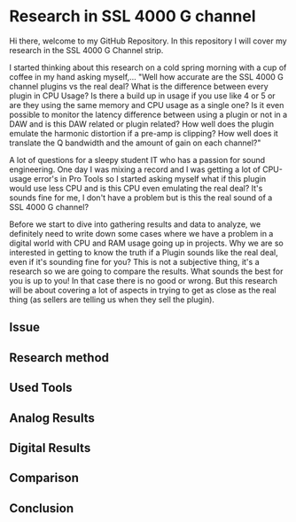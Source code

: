 # Research in SSL 4000 G channel

Hi there, welcome to my GitHub Repository. In this repository I will cover my research in the SSL 4000 G Channel strip. 

I started thinking about this research on a cold spring morning with a cup of coffee in my hand asking myself,... "Well how accurate are the SSL 4000 G channel plugins vs the real deal? What is the difference between every plugin in CPU Usage? Is there a build up in usage if you use like 4 or 5 or are they using the same memory and CPU usage as a single one? Is it even possible to monitor the latency difference between using a plugin or not in a DAW and is this DAW related or plugin related? How well does the plugin emulate the harmonic distortion if a pre-amp is clipping? How well does it translate the Q bandwidth and the amount of gain on each channel?"



A lot of questions for a sleepy student IT who has a passion for sound engineering. One day I was mixing a record and I was getting a lot of CPU-usage error's in Pro Tools so I started asking myself what if this plugin would use less CPU and is this CPU even emulating the real deal? It's sounds fine for me, I don't have a problem but is this the real sound of a SSL 4000 G channel? 

Before we start to dive into gathering results and data to analyze, we definitely need to write down some cases where we have a problem in a digital world with CPU and RAM usage going up in projects. Why we are so interested in getting to know the truth if a Plugin sounds like the real deal, even if it's sounding fine for you? This is not a subjective thing, it's a research so we are going to compare the results. What sounds the best for you is up to you! In that case there is no good or wrong. But this research will be about covering a lot of aspects in trying to get as close as the real thing (as sellers are telling us when they sell the plugin). 

## Issue

## Research method

## Used Tools

## Analog Results

## Digital Results

## Comparison

## Conclusion



